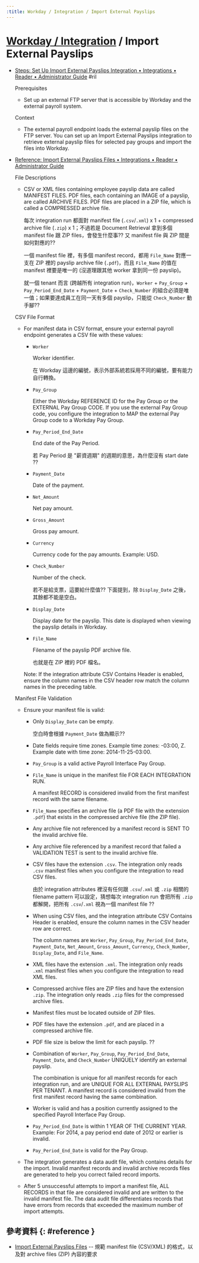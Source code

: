 ```yaml
---
:title: Workday / Integration / Import External Payslips
---
```

# [Workday / Integration](workday-intsys.md) / Import External Payslips

  - [Steps: Set Up Import External Payslips Integration • Integrations • Reader • Administrator Guide](https://doc.workday.com/reader/wsiU0cnNjCc_k7shLNxLEA/67pT7WIK_69cX3MztvC9mA) #ril

    Prerequisites

      - Set up an external FTP server that is accessible by Workday and the external payroll system.

    Context

      - The external payroll endpoint loads the external payslip files on the FTP server. You can set up an Import External Payslips integration to retrieve external payslip files for selected pay groups and import the files into Workday.

  - [Reference: Import External Payslips Files • Integrations • Reader • Administrator Guide](https://doc.workday.com/reader/wsiU0cnNjCc_k7shLNxLEA/sFNboMRVofF~aC0CMmzg~A)

    File Descriptions

      - CSV or XML files containing employee payslip data are called MANIFEST FILES. PDF files, each containing an IMAGE of a payslip, are called ARCHIVE FILES. PDF files are placed in a ZIP file, which is called a COMPRESSED archive file.

        每次 integration run 都面對 manifest file (`.csv`/`.xml`) x 1 + compressed archive file (`.zip`) x 1；不過若是 Document Retrieval 拿到多個 manifest file 跟 ZIP files，會發生什麼事?? 又 manifest file 與 ZIP 間是如何對應的??

        一個 manifest file 裡，有多個 manifest record，都用 `File_Name` 對應一支在 ZIP 裡的 payslip archive file (`.pdf`)，而且 `File_Name` 的值在 manifest 裡要是唯一的 (沒道理跟其他 worker 拿到同一份 payslip)。

        就一個 tenant 而言 (跨越所有 integration run)，`Worker` + `Pay_Group` + `Pay_Period_End_Date` + `Payment_Date` + `Check_Number` 的組合必須是唯一值；如果要達成員工在同一天有多個 payslip，只能從 `Check_Number` 動手腳??

    CSV File Format

      - For manifest data in CSV format, ensure your external payroll endpoint generates a CSV file with these values:

          - `Worker`

            Worker identifier.

            在 Workday 這邊的編號，表示外部系統若採用不同的編號，要有能力自行轉換。

          - `Pay_Group`

            Either the Workday REFERENCE ID for the Pay Group or the EXTERNAL Pay Group CODE. If you use the external Pay Group code, you configure the integration to MAP the external Pay Group code to a Workday Pay Group.

          - `Pay_Period_End_Date`

            End date of the Pay Period.

            若 Pay Period 是 "薪資週期" 的週期的意思，為什麼沒有 start date ??

          - `Payment_Date`

            Date of the payment.

          - `Net_Amount`

            Net pay amount.

          - `Gross_Amount`

            Gross pay amount.

          - `Currency`

            Currency code for the pay amounts. Example: USD.

          - `Check_Number`

            Number of the check.

            若不是給支票，這要給什麼值?? 下面提到，除 `Display_Date` 之後，其餘都不能是空白。

          - `Display_Date`

            Display date for the payslip. This date is displayed when viewing the payslip details in Workday.

          - `File_Name`

            Filename of the payslip PDF archive file.

            也就是在 ZIP 裡的 PDF 檔名。

        Note: If the integration attribute CSV Contains Header is enabled, ensure the column names in the CSV header row match the column names in the preceding table.

    Manifest File Validation

      - Ensure your manifest file is valid:

          - Only `Display_Date` can be empty.

            空白時會根據 `Payment_Date` 做為顯示??

          - Date fields require time zones. Example time zones: -03:00, Z. Example date with time zone: 2014-11-25-03:00.
          - `Pay_Group` is a valid active Payroll Interface Pay Group.

          - `File_Name` is unique in the manifest file FOR EACH INTEGRATION RUN.

             A manifest RECORD is considered invalid from the first manifest record with the same filename.

          - `File_Name` specifies an archive file (a PDF file with the extension `.pdf`) that exists in the compressed archive file (the ZIP file).

          - Any archive file not referenced by a manifest record is SENT TO the invalid archive file.
          - Any archive file referenced by a manifest record that failed a VALIDATION TEST is sent to the invalid archive file.

          - CSV files have the extension `.csv`. The integration only reads `.csv` manifest files when you configure the integration to read CSV files.

            由於 integration attributes 裡沒有任何跟 `.csv`/`.xml` 或 `.zip` 相關的 filename pattern 可以設定，猜想每次 integration run 會把所有 `.zip` 都解開，把所有 `.csv`/`.xml` 視為一個 manifest file ??

          - When using CSV files, and the integration attribute CSV Contains Header is enabled, ensure the column names in the CSV header row are correct.

            The column names are `Worker`, `Pay_Group`, `Pay_Period_End_Date`, `Payment_Date`, `Net_Amount`, `Gross_Amount`, `Currency`, `Check_Number`, `Display_Date`, and `File_Name`.

          - XML files have the extension `.xml`. The integration only reads `.xml` manifest files when you configure the integration to read XML files.
          - Compressed archive files are ZIP files and have the extension `.zip`. The integration only reads `.zip` files for the compressed archive files.

          - Manifest files must be located outside of ZIP files.
          - PDF files have the extension `.pdf`, and are placed in a compressed archive file.
          - PDF file size is below the limit for each payslip. ??

          - Combination of `Worker`, `Pay_Group`, `Pay_Period_End_Date`, `Payment_Date`, and `Check_Number` UNIQUELY identify an external payslip.

            The combination is unique for all manifest records for each integration run, and are UNIQUE FOR ALL EXTERNAL PAYSLIPS PER TENANT. A manifest record is considered invalid from the first manifest record having the same combination.

          - Worker is valid and has a position currently assigned to the specified Payroll Interface Pay Group.

          - `Pay_Period_End_Date` is within 1 YEAR OF THE CURRENT YEAR. Example: For 2014, a pay period end date of 2012 or earlier is invalid.

          - `Pay_Period_End_Date` is valid for the Pay Group.

      - The integration generates a data audit file, which contains details for the import. Invalid manifest records and invalid archive records files are generated to help you correct failed record imports.

      - After 5 unsuccessful attempts to import a manifest file, ALL RECORDS in that file are considered invalid and are written to the invalid manifest file. The data audit file differentiates records that have errors from records that exceeded the maximum number of import attempts.

## 參考資料 {: #reference }

  - [Import External Payslips Files](https://doc.workday.com/reader/wsiU0cnNjCc_k7shLNxLEA/sFNboMRVofF~aC0CMmzg~A) -- 規範 manifest file (CSV/XML) 的格式，以及對 archive files (ZIP) 內容的要求
